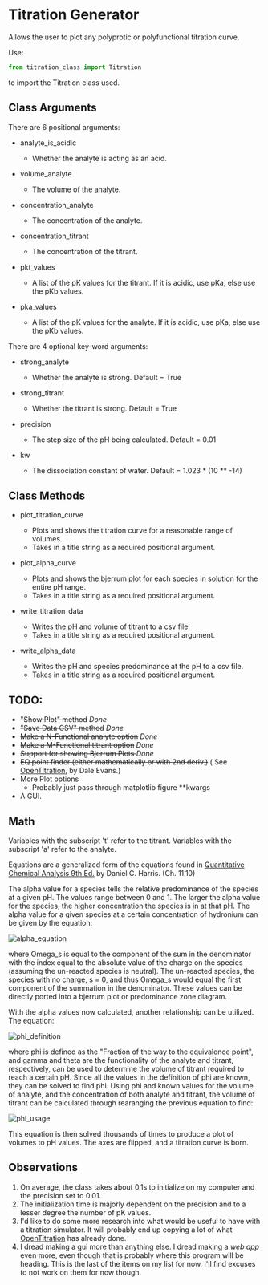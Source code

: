 # Titration Generator

Allows the user to plot any polyprotic or polyfunctional titration curve.

Use:

```python
from titration_class import Titration
``` 

to import the Titration class used.

## Class Arguments

There are 6 positional arguments:

* analyte_is_acidic
    * Whether the analyte is acting as an acid.

* volume_analyte
    * The volume of the analyte.

* concentration_analyte
    * The concentration of the analyte.

* concentration_titrant
    * The concentration of the titrant.

* pkt_values
    * A list of the pK values for the titrant. If it is acidic, use pKa, else use the pKb values.

* pka_values
    * A list of the pK values for the analyte. If it is acidic, use pKa, else use the pKb values.

There are 4 optional key-word arguments:

* strong_analyte
    * Whether the analyte is strong. Default = True

* strong_titrant
    * Whether the titrant is strong. Default = True

* precision
    * The step size of the pH being calculated. Default = 0.01

* kw
    * The dissociation constant of water. Default = 1.023 * (10 ** -14)

## Class Methods

* plot_titration_curve
    * Plots and shows the titration curve for a reasonable range of volumes.
    * Takes in a title string as a required positional argument.

* plot_alpha_curve
    * Plots and shows the bjerrum plot for each species in solution for the entire pH range.
    * Takes in a title string as a required positional argument.

* write_titration_data
    * Writes the pH and volume of titrant to a csv file.
    * Takes in a title string as a required positional argument.

* write_alpha_data
    * Writes the pH and species predominance at the pH to a csv file.
    * Takes in a title string as a required positional argument.

## TODO:

* <del>"Show Plot" method</del> *Done*
* <del>"Save Data CSV" method</del> *Done*
* <del>Make a N-Functional analyte option</del> *Done*
* <del>Make a M-Functional titrant option</del> *Done*
* <del>Support for showing Bjerrum Plots </del> *Done*
* <del>EQ point finder (either mathematically or with 2nd deriv.)</del> (
  See [OpenTitration](https://github.com/dalevens/OpenTitration), by Dale Evans.)
* More Plot options
    * Probably just pass through matplotlib figure **kwargs
* A GUI.

## Math

Variables with the subscript 't' refer to the titrant. Variables with the subscript 'a' refer to the analyte.

Equations are a generalized form of the equations found
in [Quantitative Chemical Analysis 9th Ed.](https://www.amazon.com/Quantitative-Chemical-Analysis-Daniel-Harris/dp/146413538X)
by Daniel C. Harris. (Ch. 11.10)

The alpha value for a species tells the relative predominance of the species at a given pH. The values range between 0
and 1. The larger the alpha value for the species, the higher concentration the species is in at that pH. The alpha
value for a given species at a certain concentration of hydronium can be given by the equation:

![alpha_equation](https://latex.codecogs.com/png.latex?\dpi{150}&space;\bg_white&space;\fn_cm&space;\alpha_s&space;=&space;\frac{\Omega_s}{\sum_{n,m=\gamma,0}&space;^{0,&space;\gamma}([H^&plus;]^{n}&space;*&space;\prod^{m}&space;_{i=0}(K_i))})

where Omega_s is equal to the component of the sum in the denominator with the index equal to the absolute value of the
charge on the species (assuming the un-reacted species is neutral). The un-reacted species, the species with no charge,
s = 0, and thus Omega_s would equal the first component of the summation in the denominator. These values can be
directly ported into a bjerrum plot or predominance zone diagram.

With the alpha values now calculated, another relationship can be utilized. The equation:

![phi_definition](https://latex.codecogs.com/gif.latex?\phi&space;\equiv\frac{C_tV_t}{C_aV_a}=&space;\frac{(\sum_{n=0}^{\gamma}n\alpha_{an})\pm\frac{[H^&plus;]-[OH^-]}{C_a}}{(\sum_{m=0}^{\theta}n\alpha_{tm})\mp\frac{[H^&plus;]-[OH^-]}{C_t}})

where phi is defined as the "Fraction of the way to the equivalence point", and gamma and theta are the functionality of
the analyte and titrant, respectively, can be used to determine the volume of titrant required to reach a certain pH.
Since all the values in the definition of phi are known, they can be solved to find phi. Using phi and known values for
the volume of analyte, and the concentration of both analyte and titrant, the volume of titrant can be calculated
through rearanging the previous equation to find:

![phi_usage](https://latex.codecogs.com/gif.latex?V_t=\frac{\phi&space;C_aV_a}{C_t})

This equation is then solved thousands of times to produce a plot of volumes to pH values. The axes are flipped, and a
titration curve is born.

## Observations

1) On average, the class takes about 0.1s to initialize on my computer and the precision set to 0.01.
2) The initialization time is majorly dependent on the precision and to a lesser degree the number of pK values.
3) I'd like to do some more research into what would be useful to have with a titration simulator. It will probably end
   up copying a lot of what [OpenTitration](https://github.com/dalevens/OpenTitration) has already done.
4) I dread making a gui more than anything else. I dread making a *web app* even more, even though that is probably
   where this program will be heading. This is the last of the items on my list for now. I'll find excuses to not work
   on them for now though.